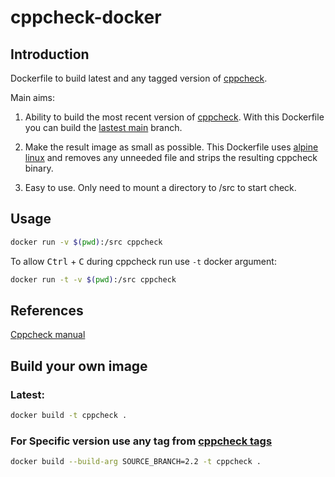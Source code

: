 # cppcheck-docker

## Introduction

Dockerfile to build latest and any tagged version of [cppcheck](https://github.com/danmar/cppcheck).

Main aims:

1. Ability to build the most recent version of [cppcheck](https://github.com/danmar/cppcheck). With this Dockerfile you can build the [lastest main](https://github.com/danmar/cppcheck/commits/main) branch.

2. Make the result image as small as possible. This Dockerfile uses [alpine linux](https://alpinelinux.org) and removes any unneeded file and strips the resulting cppcheck binary.

3. Easy to use. Only need to mount a directory to /src to start check.

## Usage

```bash
docker run -v $(pwd):/src cppcheck
```

To allow <kbd>Ctrl</kbd> + <kbd>C</kbd> during cppcheck run use `-t` docker argument:

```bash
docker run -t -v $(pwd):/src cppcheck
```

## References

[Cppcheck manual](http://cppcheck.sourceforge.net/manual.html)

## Build your own image

### Latest:
```bash
docker build -t cppcheck .
```

### For Specific version use any tag from [cppcheck tags](https://github.com/danmar/cppcheck/tags)
```bash
docker build --build-arg SOURCE_BRANCH=2.2 -t cppcheck .
```
